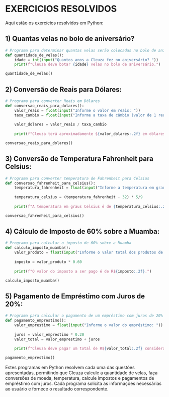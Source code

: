 # EXERCICIOS RESOLVIDOS
Aqui estão os exercícios resolvidos em Python:

## **1) Quantas velas no bolo de aniversário?**
```python
# Programa para determinar quantas velas serão colocadas no bolo de aniversário
def quantidade_de_velas():
    idade = int(input("Quantos anos a Cleuza fez no aniversário? "))
    print(f"Cleuza deve botar {idade} velas no bolo de aniversário.")

quantidade_de_velas()
```

## **2) Conversão de Reais para Dólares:**
```python
# Programa para converter Reais em Dólares
def conversao_reais_para_dolares():
    valor_reais = float(input("Informe o valor em reais: "))
    taxa_cambio = float(input("Informe a taxa de câmbio (valor de 1 real em dólares): "))
    
    valor_dolares = valor_reais / taxa_cambio
    
    print(f"Cleuza terá aproximadamente ${valor_dolares:.2f} em dólares.")

conversao_reais_para_dolares()
```

## **3) Conversão de Temperatura Fahrenheit para Celsius:**
```python
# Programa para converter temperatura de Fahrenheit para Celsius
def conversao_fahrenheit_para_celsius():
    temperatura_fahrenheit = float(input("Informe a temperatura em graus Fahrenheit: "))
    
    temperatura_celsius = (temperatura_fahrenheit - 32) * 5/9
    
    print(f"A temperatura em graus Celsius é de {temperatura_celsius:.2f}°C.")

conversao_fahrenheit_para_celsius()
```

## **4) Cálculo de Imposto de 60% sobre a Muamba:**
```python
# Programa para calcular o imposto de 60% sobre a Muamba
def calculo_imposto_muamba():
    valor_produto = float(input("Informe o valor total dos produtos de Muamba: "))
    
    imposto = valor_produto * 0.60
    
    print(f"O valor do imposto a ser pago é de R${imposto:.2f}.")

calculo_imposto_muamba()
```

## **5) Pagamento de Empréstimo com Juros de 20%:**
```python
# Programa para calcular o pagamento de um empréstimo com juros de 20%
def pagamento_emprestimo():
    valor_emprestimo = float(input("Informe o valor do empréstimo: "))
    
    juros = valor_emprestimo * 0.20
    valor_total = valor_emprestimo + juros
    
    print(f"Cleuza deve pagar um total de R${valor_total:.2f} considerando 20% de juros.")

pagamento_emprestimo()
```

Estes programas em Python resolvem cada uma das questões apresentadas, permitindo que Cleuza calcule a quantidade de velas, faça conversões de moeda, temperatura, calcule impostos e pagamentos de empréstimo com juros. Cada programa solicita as informações necessárias ao usuário e fornece o resultado correspondente.